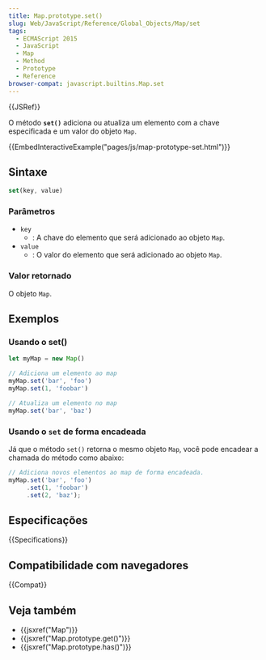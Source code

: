```yaml
---
title: Map.prototype.set()
slug: Web/JavaScript/Reference/Global_Objects/Map/set
tags:
  - ECMAScript 2015
  - JavaScript
  - Map
  - Method
  - Prototype
  - Reference
browser-compat: javascript.builtins.Map.set
---
```

{{JSRef}}

O método **`set()`** adiciona ou atualiza um elemento com a chave especificada e um valor do objeto `Map`.

{{EmbedInteractiveExample("pages/js/map-prototype-set.html")}}

## Sintaxe

```js
set(key, value)
```

### Parâmetros

- `key`
  - : A chave do elemento que será adicionado ao objeto `Map`.
- `value`
  - : O valor do elemento que será adicionado ao objeto `Map`.

### Valor retornado

O objeto `Map`.

## Exemplos

### Usando o set()

```js
let myMap = new Map()

// Adiciona um elemento ao map
myMap.set('bar', 'foo')
myMap.set(1, 'foobar')

// Atualiza um elemento no map
myMap.set('bar', 'baz')
```

### Usando o `set` de forma encadeada

Já que o método `set()` retorna o mesmo objeto `Map`, você pode encadear a chamada do método como abaixo: 

```js
// Adiciona novos elementos ao map de forma encadeada.
myMap.set('bar', 'foo')
     .set(1, 'foobar')
     .set(2, 'baz');
```

## Especificações

{{Specifications}}

## Compatibilidade com navegadores

{{Compat}}

## Veja também

- {{jsxref("Map")}}
- {{jsxref("Map.prototype.get()")}}
- {{jsxref("Map.prototype.has()")}}
